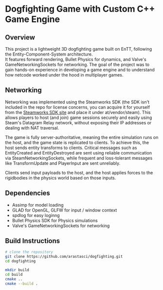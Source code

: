 # Dogfighting Game with Custom C++ Game Engine

## Overview
This project is a lightweight 3D dogfighting game built on EnTT, following the Entity-Component-System architecture.  
It features forward rendering, Bullet Physics for dynamics, and Valve's GameNetworkingSockets for networking. The goal of the project was to gain hands-on experience in developing a game engine and to understand how netcode worked under the hood in multiplayer games.

## Networking
Networking was implemented using the Steamworks SDK  (the SDK isn't included in the repo for license concerns, you can acquire it for yourself from the [Steamworks SDK site](https://partner.steamgames.com/doc/sdk) and place it under at/vendor/steam). This allows players to host (and join) game sessions securely and easily using Steam's Datagram Relay network, without exposing their IP addresses or dealing with NAT traversal.

The game is fully server-authoritative, meaning the entire simulation runs on the host, and the game state is replicated to clients. To achieve this, the host sends entity transforms to clients. Critical messages such as EntityCreated and EntityDestroyed are sent using reliable communication via SteamNetworkingSockets, while frequent and loss-tolerant messages like TransformUpdate and PlayerInput are sent unreliably.

Clients send input payloads to the host, and the host applies forces to the rigidbodies in the physics world based on those inputs.


## Dependencies
- Assimp for model loading
- GLAD for OpenGL, GLFW for input / window context
- spdlog for easy loginng
- Bullet Physics SDK for Physics simulations
- Valve's GameNetworkingSockets for networking
  
##  Build Instructions

```bash
# clone the repository
git clone https://github.com/arastasci/dogfighting.git
cd dogfighting

mkdir build
cd build
cmake ..
cmake --build .
